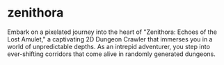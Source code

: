 # zenithora
Embark on a pixelated journey into the heart of "Zenithora: Echoes of the Lost Amulet," a captivating 2D Dungeon Crawler that immerses you in a world of unpredictable depths. As an intrepid adventurer, you step into ever-shifting corridors that come alive in randomly generated dungeons.
